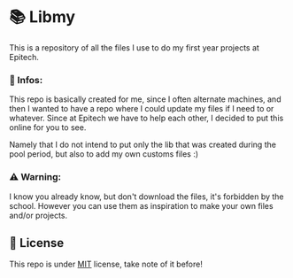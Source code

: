 # 📚 Libmy

This is a repository of all the files I use to do my first year projects at Epitech.



### 🧿 Infos:

This repo is basically created for me, since I often alternate machines, and then I wanted to have a repo where I could update my files if I need to or whatever. Since at Epitech we have to help each other, I decided to put this online for you to see.

Namely that I do not intend to put only the lib that was created during the pool period, but also to add my own customs files :)

### ⚠ Warning:

I know you already know, but don't download the files, it's forbidden by the school. However you can use them as inspiration to make your own files and/or projects.

## 📜 License
This repo is under [MIT](https://choosealicense.com/licenses/mit/) license, take note of it before!